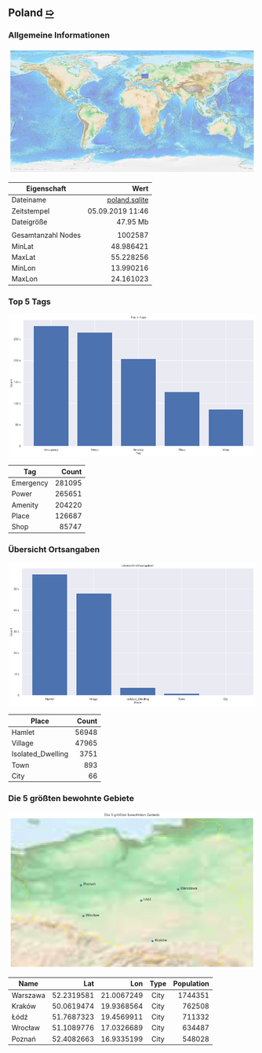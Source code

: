 ## Poland [&#10159;](poland.sqlite)

### Allgemeine Informationen

![Overview](./Images/poland_overview.png)

|Eigenschaft|Wert|
|-|-:|
Dateiname|[poland.sqlite](poland.sqlite)|
Zeitstempel|05.09.2019 11:46|
Dateigr&ouml;&szlig;e|47.95 Mb|
|||
Gesamtanzahl Nodes|1002587|
|MinLat|48.986421|
|MaxLat|55.228256|
|MinLon|13.990216|
|MaxLon|24.161023|

### Top 5 Tags

![Tags](./Images/poland_tags.png)

|Tag|Count|
|-|-:|
|Emergency|281095|
|Power|265651|
|Amenity|204220|
|Place|126687|
|Shop|85747|

### &Uuml;bersicht Ortsangaben

![Places](./Images/poland_places.png)

|Place|Count|
|-|-:|
|Hamlet|56948|
|Village|47965|
|Isolated_Dwelling|3751|
|Town|893|
|City|66|

### Die 5 gr&ouml;&szlig;ten bewohnte Gebiete

![Places](./Images/poland_topplaces.png)

|Name|Lat|Lon|Type|Population|
|----|--:|--:|:--:|---------:|
|Warszawa|52.2319581|21.0067249|City|1744351|
|Kraków|50.0619474|19.9368564|City|762508|
|Łódź|51.7687323|19.4569911|City|711332|
|Wrocław|51.1089776|17.0326689|City|634487|
|Poznań|52.4082663|16.9335199|City|548028|
